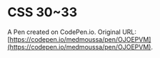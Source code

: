 # CSS 30~33

A Pen created on CodePen.io. Original URL: [https://codepen.io/medmoussa/pen/OJOEPVM](https://codepen.io/medmoussa/pen/OJOEPVM).

